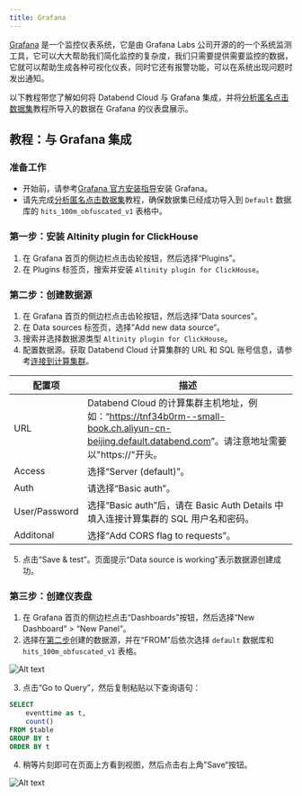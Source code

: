 ```yaml
---
title: Grafana
---
```


[Grafana](https://grafana.com/) 是一个监控仪表系统，它是由 Grafana Labs 公司开源的的一个系统监测工具，它可以大大帮助我们简化监控的复杂度，我们只需要提供需要监控的数据，它就可以帮助生成各种可视化仪表，同时它还有报警功能，可以在系统出现问题时发出通知。

以下教程带您了解如何将 Databend Cloud 与 Grafana 集成，并将[分析匿名点击数据集](../01-getting-started/04-tutorials-datasets/01-tutorial1.md)教程所导入的数据在 Grafana 的仪表盘展示。

## 教程：与 Grafana 集成

### 准备工作

- 开始前，请参考[Grafana 官方安装指导](https://grafana.com/docs/grafana/latest/setup-grafana/installation/)安装 Grafana。
- 请先完成[分析匿名点击数据集](../01-getting-started/04-tutorials-datasets/01-tutorial1.md)教程，确保数据集已经成功导入到 `Default` 数据库的 `hits_100m_obfuscated_v1` 表格中。

### 第一步：安装 Altinity plugin for ClickHouse

1. 在 Grafana 首页的侧边栏点击齿轮按钮，然后选择“Plugins”。
2. 在 Plugins 标签页，搜索并安装 `Altinity plugin for ClickHouse`。

### 第二步：创建数据源

1. 在 Grafana 首页的侧边栏点击齿轮按钮，然后选择“Data sources”。
2. 在 Data sources 标签页，选择”Add new data source“。
3. 搜索并选择数据源类型 `Altinity plugin for ClickHouse`。
4. 配置数据源。获取	Databend Cloud 计算集群的 URL 和 SQL 账号信息，请参考[连接到计算集群](../02-using-databend-cloud/00-warehouses.md#connecting)。

 配置项        | 描述
---------------|---------------------------------------------------------------------------------------------------------------------------
 URL           | Databend Cloud 的计算集群主机地址，例如：“<https://tnf34b0rm--small-book.ch.aliyun-cn-beijing.default.databend.com>”。请注意地址需要以"https://"开头。
 Access        | 选择“Server (default)”。                                                                                                    
 Auth          | 请选择“Basic auth”。                                                                                                          
 User/Password | 选择“Basic auth”后，请在 Basic Auth Details 中填入连接计算集群的 SQL 用户名和密码。                                                                  
 Additonal     | 选择“Add CORS flag to requests”。                                                                                            

5. 点击“Save & test”。页面提示“Data source is working”表示数据源创建成功。

### 第三步：创建仪表盘

1. 在 Grafana 首页的侧边栏点击“Dashboards”按钮，然后选择“New Dashboard” > “New Panel”。
2. 选择在[第二步](#第二步创建数据源)创建的数据源，并在“FROM”后依次选择 `default` 数据库和 `hits_100m_obfuscated_v1` 表格。

![Alt text](@site/static/img/documents_cn/BI/create-dashboard.png)

3. 点击“Go to Query”，然后复制粘贴以下查询语句：

```sql
SELECT
    eventtime as t,
    count()
FROM $table
GROUP BY t
ORDER BY t
```

4. 稍等片刻即可在页面上方看到视图，然后点击右上角”Save“按钮。

![Alt text](@site/static/img/documents_cn/BI/table-view.png)
